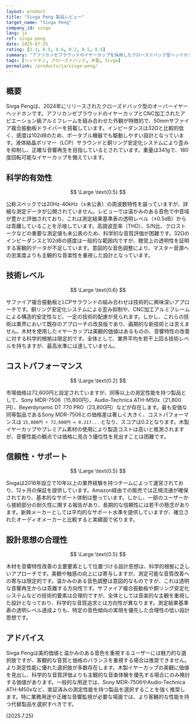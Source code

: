 ```yaml
---
layout: product
title: "Sivga Peng 製品レビュー"
target_name: "Sivga Peng"
company_id: sivga
lang: ja
ref: sivga-peng
date: 2025-07-25
rating: [2.3, 0.5, 0.6, 0.2, 0.5, 0.5]
summary: "アフリカンゼブラウッドのイヤーカップを採用したクローズドバック型ヘッドホンで、50mmサファイア複合振動板ドライバーを搭載。温かみのあるサウンドシグネチャーを持つが、同等性能の製品と比較してコストパフォーマンスは低い。"
tags: [ヘッドホン, クローズドバック, 木製, Sivga]
permalink: /products/ja/sivga-peng/
---
```


## 概要

Sivga Pengは、2024年にリリースされたクローズドバック型のオーバーイヤーヘッドホンです。アフリカンゼブラウッドのイヤーカップとCNC加工されたアビエーション級アルミフレームを組み合わせた外観が特徴的で、50mmサファイア複合振動板ドライバーを搭載しています。インピーダンスは32Ωと比較的低く、感度は102dBのため、ポータブル機器でも駆動しやすい設計となっています。液体結晶ポリマー（LCP）サラウンドと銅リング安定化システムにより歪みを抑制し、正確な音響再生を目指しているとされています。重量は341gで、180度回転可能なイヤーカップを備えています。

## 科学的有効性

$$ \Large \text{0.5} $$

公称スペックでは20Hz-40kHz（±未公表）の周波数特性を謳っていますが、詳細な測定データが公開されていません。レビューでは温かみのある音色で中音域が豊かと評価されており、これは測定結果基準表の透明レベル（±0.5dB）からは乖離していることを示唆しています。高調波歪率（THD）、S/N比、クロストークなどの重要な測定値も未公表のため、科学的な音質評価が困難です。32Ωのインピーダンスと102dBの感度は一般的な範囲内ですが、聴覚上の透明性を証明する客観的データが不足しています。意図的な音色調整により、マスター音源への忠実度よりも主観的な音楽性を重視した設計となっています。

## 技術レベル

$$ \Large \text{0.6} $$

サファイア複合振動板とLCPサラウンドの組み合わせは技術的に興味深いアプローチです。銅リング安定化システムによる歪み抑制や、CNC加工アルミフレームによる構造的安定性など、一定の技術的配慮が見られます。しかし、これらの技術は業界において既存のアプローチの改良版であり、画期的な新技術とは言えません。木材を使用したイヤーカップは美観的価値はあるものの、音響特性の改善に対する科学的根拠は限定的です。全体として、業界平均を若干上回る技術レベルを持ちますが、最高水準には達していません。

## コストパフォーマンス

$$ \Large \text{0.2} $$

市場価格は72,600円と設定されていますが、同等以上の測定性能を持つ製品として、Sony MDR-7506（15,800円）、Audio-Technica ATH-M50x（21,800円）、Beyerdynamic DT 770 PRO（23,800円）などが存在します。最も安価な同等製品であるSony MDR-7506との価格差は著しく大きく、コストパフォーマンスは `15,800円 ÷ 72,600円 = 0.217...` となり、スコアは0.2となります。木製イヤーカップやプレミアム素材の使用により製造コストは高いと推測されますが、音響性能の観点では価格に見合う優位性を見出すことは困難です。

## 信頼性・サポート

$$ \Large \text{0.5} $$

Sivgaは2016年設立で10年以上の業界経験を持つチームによって運営されており、12ヶ月の保証を提供しています。Amazon経由での販売では正規流通が確保されており、基本的なサポート体制は整っています。しかし、一部のユーザーから接続部分の耐久性に関する報告があり、長期的な信頼性には若干の懸念があります。新興メーカーとしては平均的なサポート水準を提供していますが、確立されたオーディオメーカーと比較すると実績面で劣ります。

## 設計思想の合理性

$$ \Large \text{0.5} $$

木材を音響特性改善の主要要素として位置づける設計思想は、科学的根拠に乏しいアプローチです。美観や触感の向上には寄与しますが、測定可能な音質改善への寄与は限定的です。温かみのある音色調整は意図的なものですが、これは透明な音響再生からは乖離する方向性です。サファイア複合振動板や銅リング安定化システムなどの技術的要素は合理的ですが、全体としては音楽的な主観を重視した設計となっており、科学的な音質追求とは方向性が異なります。測定結果基準表の透明レベル達成よりも、特定の音色傾向の実現を優先した合理性の低い設計思想です。

## アドバイス

Sivga Pengは美的価値と温かみのある音色を重視するユーザーには魅力的な選択肢ですが、客観的な音質と価格のバランスを重視する場合は推奨できません。より測定性能に優れた選択肢が多数存在します。木製イヤーカップの美観に価値を見出し、科学的な音質評価よりも主観的な音楽体験を優先する場合にのみ検討する価値があります。一般的な用途では、Sony MDR-7506やAudio-Technica ATH-M50xなど、実証済みの測定性能を持つ製品を選択することを強く推奨します。特に業務用途や正確な音響監視が必要な場面では、より客観的な性能を持つ代替製品を選択すべきです。

(2025.7.25)
